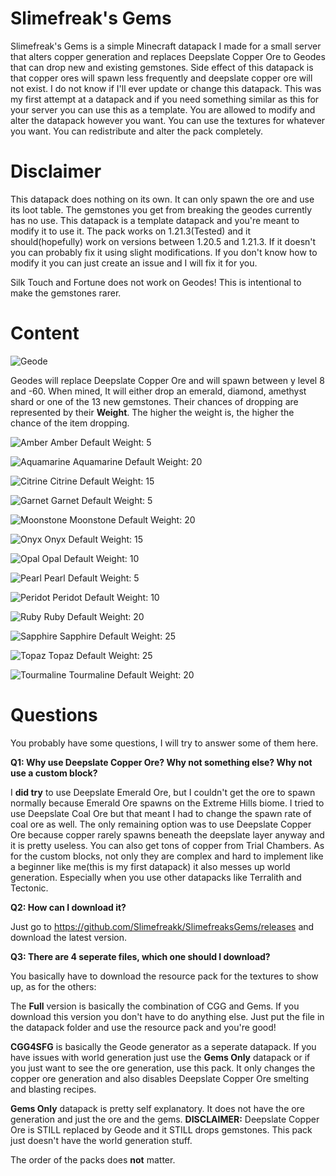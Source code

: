 # Slimefreak's Gems

Slimefreak's Gems is a simple Minecraft datapack I made for a small server that alters copper generation and replaces Deepslate Copper Ore to Geodes that can drop new and existing gemstones. Side effect of this datapack is that copper ores will spawn less frequently and deepslate copper ore will not exist.
I do not know if I'll ever update or change this datapack. This was my first attempt at a datapack and if you need something similar as this for your server you can use this as a template. You are allowed to modify and alter the datapack however you want. You can use the textures for whatever you want.
You can redistribute and alter the pack completely.

# Disclaimer
This datapack does nothing on its own. It can only spawn the ore and use its loot table. The gemstones you get from breaking the geodes currently has no use. This datapack is a template datapack and you're meant to modify it to use it. The pack works on 1.21.3(Tested) and it should(hopefully) work on versions between 1.20.5 and 1.21.3. If it doesn't you can probably fix it using slight modifications. If you don't know how to modify it you can just create an issue and I will fix it for you.

Silk Touch and Fortune does not work on Geodes! This is intentional to make the gemstones rarer.

# Content
![Geode](https://github.com/Slimefreakk/SlimefreaksGems/blob/main/pictures/geode200.png)

Geodes will replace Deepslate Copper Ore and will spawn between y level 8 and -60.
When mined, It will either drop an emerald, diamond, amethyst shard or one of the 13 new gemstones.
Their chances of dropping are represented by their **Weight**. The higher the weight is, the higher the chance of the item dropping.



![Amber](https://github.com/Slimefreakk/SlimefreaksGems/blob/main/pictures/amber200.png)
Amber
Default Weight: 5

![Aquamarine](https://github.com/Slimefreakk/SlimefreaksGems/blob/main/pictures/aquamarine200.png)
Aquamarine
Default Weight: 20

![Citrine](https://github.com/Slimefreakk/SlimefreaksGems/blob/main/pictures/citrine200.png)
Citrine
Default Weight: 15

![Garnet](https://github.com/Slimefreakk/SlimefreaksGems/blob/main/pictures/garnet200.png)
Garnet
Default Weight: 5

![Moonstone](https://github.com/Slimefreakk/SlimefreaksGems/blob/main/pictures/moonstone200.png)
Moonstone
Default Weight: 20

![Onyx](https://github.com/Slimefreakk/SlimefreaksGems/blob/main/pictures/onyx200.png)
Onyx
Default Weight: 15

![Opal](https://github.com/Slimefreakk/SlimefreaksGems/blob/main/pictures/opal200.png)
Opal
Default Weight: 10

![Pearl](https://github.com/Slimefreakk/SlimefreaksGems/blob/main/pictures/pearl200.png)
Pearl
Default Weight: 5

![Peridot](https://github.com/Slimefreakk/SlimefreaksGems/blob/main/pictures/peridot200.png)
Peridot
Default Weight: 10

![Ruby](https://github.com/Slimefreakk/SlimefreaksGems/blob/main/pictures/ruby200.png)
Ruby
Default Weight: 20

![Sapphire](https://github.com/Slimefreakk/SlimefreaksGems/blob/main/pictures/sapphire200.png)
Sapphire
Default Weight: 25

![Topaz](https://github.com/Slimefreakk/SlimefreaksGems/blob/main/pictures/topaz200.png)
Topaz
Default Weight: 25

![Tourmaline](https://github.com/Slimefreakk/SlimefreaksGems/blob/main/pictures/tourmaline200.png)
Tourmaline
Default Weight: 20


# Questions
You probably have some questions, I will try to answer some of them here.

**Q1: Why use Deepslate Copper Ore? Why not something else? Why not use a custom block?**

I **did try** to use Deepslate Emerald Ore, but I couldn't get the ore to spawn normally because Emerald Ore spawns on the Extreme Hills biome. I tried to use Deepslate Coal Ore but that meant I had to change the spawn rate of coal ore as well. The only remaining option was to use Deepslate Copper Ore because copper rarely spawns beneath the deepslate layer anyway and it is pretty useless. You can also get tons of copper from Trial Chambers. As for the custom blocks, not only they are complex and hard to implement like a beginner like me(this is my first datapack) it also messes up world generation. Especially when you use other datapacks like Terralith and Tectonic.



**Q2: How can I download it?**

Just go to https://github.com/Slimefreakk/SlimefreaksGems/releases and download the latest version.

**Q3: There are 4 seperate files, which one should I download?**

You basically have to download the resource pack for the textures to show up, as for the others:

The **Full** version is basically the combination of CGG and Gems. If you download this version you don't have to do anything else. Just put the file in the datapack folder and use the resource pack and you're good!

**CGG4SFG** is basically the Geode generator as a seperate datapack. If you have issues with world generation just use the **Gems Only** datapack or if you just want to see the ore generation, use this pack.
It only changes the copper ore generation and also disables Deepslate Copper Ore smelting and blasting recipes.

**Gems Only** datapack is pretty self explanatory. It does not have the ore generation and just the ore and the gems.
**DISCLAIMER:** Deepslate Copper Ore is STILL replaced by Geode and it STILL drops gemstones. This pack just doesn't have the world generation stuff.

The order of the packs does **not** matter.
